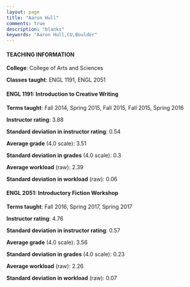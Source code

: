 ```yaml
---
layout: page
title: "Aaron Hull" 
comments: true
description: "blanks"
keywords: "Aaron Hull,CU,Boulder"
---
```

<head>
<script src="https://ajax.googleapis.com/ajax/libs/jquery/2.1.3/jquery.min.js"></script>
<script src="https://dl.dropboxusercontent.com/s/pc42nxpaw1ea4o9/highcharts.js?dl=0"></script>
<!-- <script src="../assets/js/highcharts.js"></script> -->
<style type="text/css">@font-face {
	font-family: "Bebas Neue";
	src: url(https://www.filehosting.org/file/details/544349/BebasNeue Regular.otf) format("opentype");
	}
	h1.Bebas { 
		font-family: "Bebas Neue", Verdana, Tahoma;
	}
</style>
</head>
	   
#### TEACHING INFORMATION

**College**: College of Arts and Sciences

**Classes taught**: ENGL 1191, ENGL 2051

#### ENGL 1191: Introduction to Creative Writing

**Terms taught**: Fall 2014, Spring 2015, Fall 2015, Fall 2015, Spring 2016

**Instructor rating**: 3.88

**Standard deviation in instructor rating**: 0.54

**Average grade** (4.0 scale): 3.51

**Standard deviation in grades** (4.0 scale): 0.3

**Average workload** (raw): 2.39

**Standard deviation in workload** (raw): 0.06

#### ENGL 2051: Introductory Fiction Workshop

**Terms taught**: Fall 2016, Spring 2017, Spring 2017

**Instructor rating**: 4.76

**Standard deviation in instructor rating**: 0.57

**Average grade** (4.0 scale): 3.56

**Standard deviation in grades** (4.0 scale): 0.23

**Average workload** (raw): 2.26

**Standard deviation in workload** (raw): 0.07

